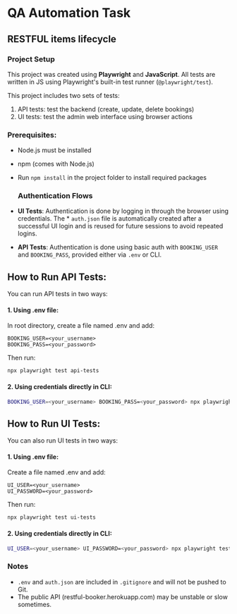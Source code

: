 # QA Automation Task

## RESTFUL items lifecycle

### Project Setup

This project was created using **Playwright** and **JavaScript**. All tests are written in JS using Playwright's built-in test runner (`@playwright/test`).

This project includes two sets of tests:

1. API tests: test the backend (create, update, delete bookings)
2. UI tests: test the admin web interface using browser actions

### Prerequisites:

- Node.js must be installed
- npm (comes with Node.js)
- Run `npm install` in the project folder to install required packages

  ### Authentication Flows

- **UI Tests**: Authentication is done by logging in through the browser using credentials. The \* `auth.json` file is automatically created after a successful UI login and is reused for future sessions to avoid repeated logins.

- **API Tests**: Authentication is done using basic auth with `BOOKING_USER` and `BOOKING_PASS`, provided either via `.env` or CLI.

## How to Run API Tests:

You can run API tests in two ways:

#### 1. Using .env file:

In root directory, create a file named .env and add:

    BOOKING_USER=<your_username>
    BOOKING_PASS=<your_password>

Then run:

```sh
npx playwright test api-tests
```

#### 2. Using credentials directly in CLI:

```sh
BOOKING_USER=<your_username> BOOKING_PASS=<your_password> npx playwright test api-tests
```

## How to Run UI Tests:

You can also run UI tests in two ways:

#### 1. Using .env file:

Create a file named .env and add:

    UI_USER=<your_username>
    UI_PASSWORD=<your_password>

Then run:

```sh
npx playwright test ui-tests
```

#### 2. Using credentials directly in CLI:

```sh
UI_USER=<your_username> UI_PASSWORD=<your_password> npx playwright test ui-tests
```

### Notes

- `.env` and `auth.json` are included in `.gitignore` and will not be pushed to Git.
- The public API (restful-booker.herokuapp.com) may be unstable or slow sometimes.
